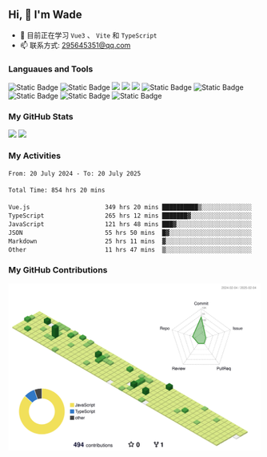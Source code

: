 ## Hi, 👋 I'm Wade

- 🌱 目前正在学习 `Vue3` 、 `Vite` 和 `TypeScript`
- 📫 联系方式: 295645351@qq.com

### Languaues and Tools

<span > 
  <img alt="Static Badge" src="https://img.shields.io/badge/Vue-%2342b883?style=flat-square&logo=Vue&logoColor=%23fff"> 
  <img alt="Static Badge" src="https://img.shields.io/badge/TypeScript-%230072b3?style=flat-square&logo=TypeScript&logoColor=%23fff"> 
  <img src="https://img.shields.io/badge/-JavaScript-F7DF1E?style=flat-square&logo=javascript&logoColor=white" /> 
  <img src="https://img.shields.io/badge/-HTML5-E34F26?style=flat-square&logo=html5&logoColor=white" /> 
  <img src="https://img.shields.io/badge/-CSS3-1572B6?style=flat-square&logo=css3" /> 
  <img alt="Static Badge" src="https://img.shields.io/badge/Webpack-%230072b3?style=flat-square&logo=webpack&logoColor=%23fff"> 
  <img alt="Static Badge" src="https://img.shields.io/badge/Vite-%239a60fe?style=flat-square&logo=vite&logoColor=%23fff"> 
  <img alt="Static Badge" src="https://img.shields.io/badge/Sass-%23c66394?style=flat-square&logo=Sass&logoColor=%23fff"> 
  <img alt="Static Badge" src="https://img.shields.io/badge/Visual_Studio_Code-007ACC?style=flat-square&logo=Visual-Studio-Code&logoColor=white"> 
  <img alt="Static Badge" src="https://img.shields.io/badge/Git-F05032?style=flat-square&logo=Git&logoColor=white">  
</span>


### My GitHub Stats

<div align="left">
  <img src="https://github-readme-stats.vercel.app/api?username=Cwd295645351&show_icons=true" /> 
  <img src="https://github-readme-stats.vercel.app/api/top-langs/?username=Cwd295645351&layout=compact&langs_count=6&text_color=000&icon_color=fff&theme=graywhite" />
</div>

### My Activities

<!--START_SECTION:waka-->

```txt
From: 20 July 2024 - To: 20 July 2025

Total Time: 854 hrs 20 mins

Vue.js                     349 hrs 20 mins ██████████▒░░░░░░░░░░░░░░   40.89 %
TypeScript                 265 hrs 12 mins ███████▓░░░░░░░░░░░░░░░░░   31.04 %
JavaScript                 121 hrs 48 mins ███▓░░░░░░░░░░░░░░░░░░░░░   14.26 %
JSON                       55 hrs 50 mins  █▓░░░░░░░░░░░░░░░░░░░░░░░   06.54 %
Markdown                   25 hrs 11 mins  ▓░░░░░░░░░░░░░░░░░░░░░░░░   02.95 %
Other                      11 hrs 47 mins  ▒░░░░░░░░░░░░░░░░░░░░░░░░   01.38 %
```

<!--END_SECTION:waka-->

### My GitHub Contributions

![](./profile-3d-contrib/profile-green-animate.svg)
